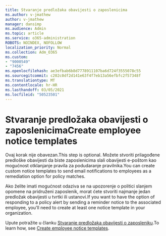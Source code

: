 ```yaml
---
title: Stvaranje predložaka obavijesti o zaposlenicima
ms.author: v-jmathew
author: v-jmathew
manager: dansimp
ms.audience: Admin
ms.topic: article
ms.service: o365-administration
ROBOTS: NOINDEX, NOFOLLOW
localization_priority: Normal
ms.collection: Adm_O365
ms.custom:
- "9000549"
- "7456"
ms.openlocfilehash: ae3efbab6b8d7778911107ba6d724f3555078c55
ms.sourcegitcommit: c202c0df2d141e63f4f7eb13a56efbfc2f57348f
ms.translationtype: MT
ms.contentlocale: hr-HR
ms.lasthandoff: 03/05/2021
ms.locfileid: "50523501"
---
```

# <a name="create-employee-notice-templates"></a><span data-ttu-id="77b97-102">Stvaranje predložaka obavijesti o zaposlenicima</span><span class="sxs-lookup"><span data-stu-id="77b97-102">Create employee notice templates</span></span>

<span data-ttu-id="77b97-103">Ovaj korak nije obavezan.</span><span class="sxs-lookup"><span data-stu-id="77b97-103">This step is optional.</span></span> <span data-ttu-id="77b97-104">Možete stvoriti prilagođene predloške obavijesti da biste zaposlenicima slali obavijesti e-poštom kao mogućnost otklanjanje pravila za podudaranje pravilnika.</span><span class="sxs-lookup"><span data-stu-id="77b97-104">You can create custom notice templates to send email notifications to employees as a remediation option for policy matches.</span></span>

<span data-ttu-id="77b97-105">Ako želite imati mogućnost odaziva se na upozorenje o politici slanjem opomene na pridruženi zaposlenik, morat ćete stvoriti najmanje jedan predložak obavijesti u tvrtki ili ustanovi.</span><span class="sxs-lookup"><span data-stu-id="77b97-105">If you want to have the option of responding to a policy alert by sending a reminder notice to the associated employee, you'll need to create at least one notice template in your organization.</span></span>

<span data-ttu-id="77b97-106">Upute potražite u članku [Stvaranje predložaka obavijesti o zaposleniku](https://go.microsoft.com/fwlink/?linkid=2129080).</span><span class="sxs-lookup"><span data-stu-id="77b97-106">To learn how, see [Create employee notice templates](https://go.microsoft.com/fwlink/?linkid=2129080).</span></span>
